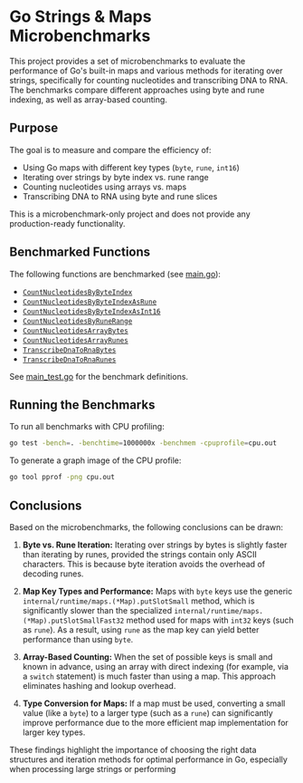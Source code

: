 # Go Strings & Maps Microbenchmarks

This project provides a set of microbenchmarks to evaluate the performance of Go's built-in maps and various methods for iterating over strings, specifically for counting nucleotides and transcribing DNA to RNA. The benchmarks compare different approaches using byte and rune indexing, as well as array-based counting.

## Purpose

The goal is to measure and compare the efficiency of:

- Using Go maps with different key types (`byte`, `rune`, `int16`)
- Iterating over strings by byte index vs. rune range
- Counting nucleotides using arrays vs. maps
- Transcribing DNA to RNA using byte and rune slices

This is a microbenchmark-only project and does not provide any production-ready functionality.

## Benchmarked Functions

The following functions are benchmarked (see [main.go](main.go)):

- [`CountNucleotidesByByteIndex`](main.go)
- [`CountNucleotidesByByteIndexAsRune`](main.go)
- [`CountNucleotidesByByteIndexAsInt16`](main.go)
- [`CountNucleotidesByRuneRange`](main.go)
- [`CountNucleotidesArrayBytes`](main.go)
- [`CountNucleotidesArrayRunes`](main.go)
- [`TranscribeDnaToRnaBytes`](main.go)
- [`TranscribeDnaToRnaRunes`](main.go)

See [main_test.go](main_test.go) for the benchmark definitions.

## Running the Benchmarks

To run all benchmarks with CPU profiling:

```sh
go test -bench=. -benchtime=1000000x -benchmem -cpuprofile=cpu.out
```

To generate a graph image of the CPU profile:

```sh
go tool pprof -png cpu.out
```

## Conclusions

Based on the microbenchmarks, the following conclusions can be drawn:

1. **Byte vs. Rune Iteration:** Iterating over strings by bytes is slightly faster than iterating by runes, provided the strings contain only ASCII characters. This is because byte iteration avoids the overhead of decoding runes.

2. **Map Key Types and Performance:** Maps with `byte` keys use the generic `internal/runtime/maps.(*Map).putSlotSmall` method, which is significantly slower than the specialized `internal/runtime/maps.(*Map).putSlotSmallFast32` method used for maps with `int32` keys (such as `rune`). As a result, using `rune` as the map key can yield better performance than using `byte`.

3. **Array-Based Counting:** When the set of possible keys is small and known in advance, using an array with direct indexing (for example, via a `switch` statement) is much faster than using a map. This approach eliminates hashing and lookup overhead.

4. **Type Conversion for Maps:** If a map must be used, converting a small value (like a `byte`) to a larger type (such as a `rune`) can significantly improve performance due to the more efficient map implementation for larger key types.

These findings highlight the importance of choosing the right data structures and iteration methods for optimal performance in Go, especially when processing large strings or performing